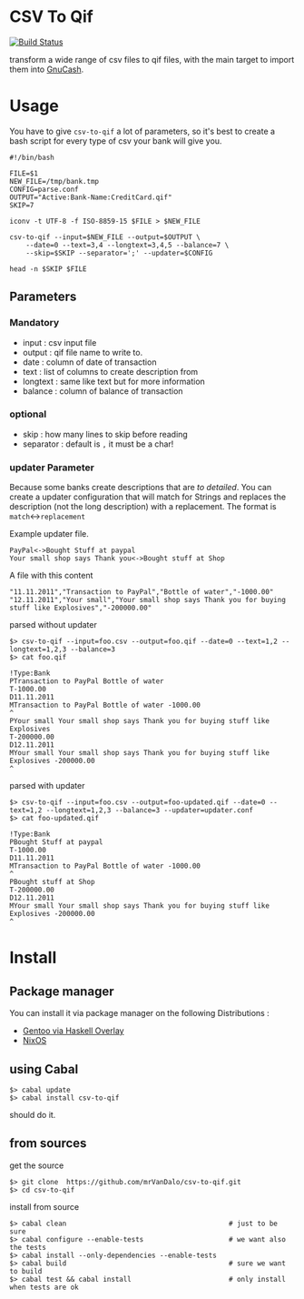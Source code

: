 # CSV To Qif

[![Build Status](https://travis-ci.org/mrVanDalo/csv-to-qif.svg?branch=master)](https://travis-ci.org/mrVanDalo/csv-to-qif)

transform a wide range of csv files to qif files, with the main target to import them into [GnuCash](http://www.gnucash.org/).

# Usage

You have to give `csv-to-qif` a lot of parameters, so it's best to create a bash script for every type of csv your bank will give you.

    #!/bin/bash
    
    FILE=$1
    NEW_FILE=/tmp/bank.tmp
    CONFIG=parse.conf
    OUTPUT="Active:Bank-Name:CreditCard.qif"
    SKIP=7
    
    iconv -t UTF-8 -f ISO-8859-15 $FILE > $NEW_FILE
    
    csv-to-qif --input=$NEW_FILE --output=$OUTPUT \
        --date=0 --text=3,4 --longtext=3,4,5 --balance=7 \
        --skip=$SKIP --separator=';' --updater=$CONFIG
    
    head -n $SKIP $FILE

## Parameters

### Mandatory

* input : csv input file
* output : qif file name to write to.
* date : column of date of transaction
* text : list of columns to create description from
* longtext : same like text but for more information
* balance : column of balance of transaction

### optional

* skip : how many lines to skip before reading
* separator : default is `,`  it must be a char!

### updater Parameter

Because some banks create descriptions that are _to detailed_.
You can create a updater configuration that will match for Strings and replaces the description (not the long description) with a replacement.
The format is `match`<->`replacement`

Example updater file.

    PayPal<->Bought Stuff at paypal
    Your small shop says Thank you<->Bought stuff at Shop

A file with this content

    "11.11.2011","Transaction to PayPal","Bottle of water","-1000.00"
    "12.11.2011","Your small","Your small shop says Thank you for buying stuff like Explosives","-200000.00"

parsed without updater

    $> csv-to-qif --input=foo.csv --output=foo.qif --date=0 --text=1,2 --longtext=1,2,3 --balance=3
    $> cat foo.qif

    !Type:Bank
    PTransaction to PayPal Bottle of water
    T-1000.00
    D11.11.2011
    MTransaction to PayPal Bottle of water -1000.00
    ^
    PYour small Your small shop says Thank you for buying stuff like Explosives
    T-200000.00
    D12.11.2011
    MYour small Your small shop says Thank you for buying stuff like Explosives -200000.00
    ^
parsed with updater

    $> csv-to-qif --input=foo.csv --output=foo-updated.qif --date=0 --text=1,2 --longtext=1,2,3 --balance=3 --updater=updater.conf
    $> cat foo-updated.qif

    !Type:Bank
    PBought Stuff at paypal
    T-1000.00
    D11.11.2011
    MTransaction to PayPal Bottle of water -1000.00
    ^
    PBought stuff at Shop
    T-200000.00
    D12.11.2011
    MYour small Your small shop says Thank you for buying stuff like Explosives -200000.00
    ^

    

# Install


## Package manager

You can install it via package manager on the following Distributions : 

* [Gentoo via Haskell Overlay](https://github.com/gentoo-haskell/gentoo-haskell)
* [NixOS](https://nixos.org/)

## using Cabal

    $> cabal update
    $> cabal install csv-to-qif

should do it.

## from sources

get the source

    $> git clone  https://github.com/mrVanDalo/csv-to-qif.git
    $> cd csv-to-qif

install from source

    $> cabal clean                                        # just to be sure
    $> cabal configure --enable-tests                     # we want also the tests
    $> cabal install --only-dependencies --enable-tests
    $> cabal build                                        # sure we want to build
    $> cabal test && cabal install                        # only install when tests are ok



